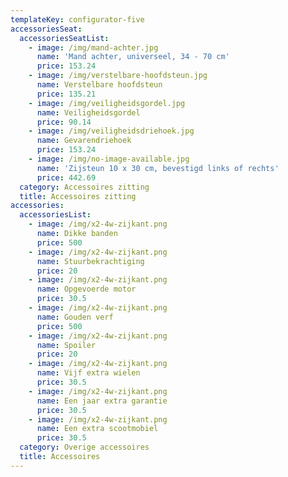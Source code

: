 ```yaml
---
templateKey: configurator-five
accessoriesSeat:
  accessoriesSeatList:
    - image: /img/mand-achter.jpg
      name: 'Mand achter, universeel, 34 - 70 cm'
      price: 153.24
    - image: /img/verstelbare-hoofdsteun.jpg
      name: Verstelbare hoofdsteun
      price: 135.21
    - image: /img/veiligheidsgordel.jpg
      name: Veiligheidsgordel
      price: 90.14
    - image: /img/veiligheidsdriehoek.jpg
      name: Gevarendriehoek
      price: 153.24
    - image: /img/no-image-available.jpg
      name: 'Zijsteun 10 x 30 cm, bevestigd links of rechts'
      price: 442.69
  category: Accessoires zitting
  title: Accessoires zitting
accessories:
  accessoriesList:
    - image: /img/x2-4w-zijkant.png
      name: Dikke banden
      price: 500
    - image: /img/x2-4w-zijkant.png
      name: Stuurbekrachtiging
      price: 20
    - image: /img/x2-4w-zijkant.png
      name: Opgevoerde motor
      price: 30.5
    - image: /img/x2-4w-zijkant.png
      name: Gouden verf
      price: 500
    - image: /img/x2-4w-zijkant.png
      name: Spoiler
      price: 20
    - image: /img/x2-4w-zijkant.png
      name: Vijf extra wielen
      price: 30.5
    - image: /img/x2-4w-zijkant.png
      name: Een jaar extra garantie
      price: 30.5
    - image: /img/x2-4w-zijkant.png
      name: Een extra scootmobiel
      price: 30.5
  category: Overige accessoires
  title: Accessoires
---
```


